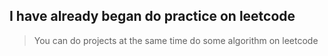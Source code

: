 ## I have already began do practice on leetcode
> You can do projects at the same time do some algorithm on leetcode

